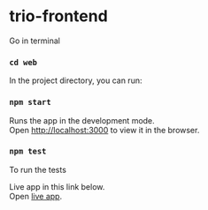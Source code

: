 # trio-frontend

Go in terminal

### `cd web`

In the project directory, you can run:

### `npm start`

Runs the app in the development mode.\
Open [http://localhost:3000](http://localhost:3000) to view it in the browser.

### `npm test`

To run the tests

Live app in this link below.\
Open [live app](https://youthful-yonath-08751e.netlify.app/).

